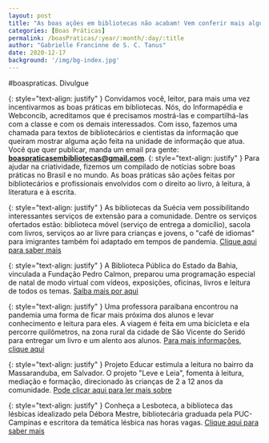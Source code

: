 ```yaml
---
layout: post
title: "As boas ações em bibliotecas não acabam! Vem conferir mais algumas"
categories: [Boas Práticas]
permalink: /boasPraticas/:year/:month/:day/:title
author: "Gabrielle Francinne de S. C. Tanus"
date: 2020-12-17
background: '/img/bg-index.jpg'
---
```

#boaspraticas. Divulgue

{: style="text-align: justify" }
Convidamos você, leitor, para mais uma vez incentivarmos as boas práticas em bibliotecas. Nós, do Informapédia e Webconcib, acreditamos que é precisamos mostrá-las e compartilhá-las com a classe e com os demais interessados. Com isso, fazemos uma chamada para textos de bibliotecários e cientistas da informação que queiram mostrar alguma ação feita na unidade de informação que atua. Você que quer publicar, manda um email pra gente: **boaspraticasembibliotecas@gmail.com**.
{: style="text-align: justify" }
Para ajudar na criatividade, fizemos um compilado de notícias sobre boas práticas no Brasil e no mundo. As boas práticas são ações feitas por bibliotecários e profissionais envolvidos com o direito ao livro, à leitura, à literatura e à escrita. 

{: style="text-align: justify" }
As bibliotecas da Suécia vem possibilitando interessantes serviços de extensão para a comunidade. Dentre os serviços ofertados estão: biblioteca móvel (serviço de entrega a domicílio), sacola com livros, serviços ao ar livre para crianças e jovens, o "café de idiomas" para imigrantes também foi adaptado em tempos de pandemia. [Clique aqui para saber mais](https://www.jardinlac.org/post/el-caso-bibliotecario-sueco-durante-la-pandemia)

{: style="text-align: justify" }
A Biblioteca Pública do Estado da Bahia, vinculada a Fundação Pedro Calmon, preparou uma programação especial de natal de modo virtual com vídeos, exposições, oficinas, livros e leitura de todos os temas. [Saiba mais por aqui](http://www.fpc.ba.gov.br/modules/conteudo/conteudo.php?conteudo=375&fbclid=IwAR128jVg8vcIHs-u8MZDIEBW8qI8OU9sFbWj6uPQzD9bPCc1tIzlJvbJLms)

{: style="text-align: justify" }
Uma professora paraibana encontrou na pandemia uma forma de ficar mais próxima dos alunos e levar conhecimento e leitura para eles. A viagem é feita em uma bicicleta e ela percorre quilômetros, na zona rural da cidade de São Vicente do Seridó para entregar um livro e um alento aos alunos. [Para mais informações, clique aqui](https://paraibaonline.com.br/2020/11/professora-cria-projeto-para-levar-leitura-a-alunos-da-zona-rural-na-pb/)

{: style="text-align: justify" }
Projeto Educar estimula a leitura no bairro da Massaranduba, em Salvador. O projeto "Leve e Leia",  fomenta à leitura, mediação e formação, direcionado às crianças de 2 a 12 anos da comunidade. [Pode clicar aqui para ler mais sobre](https://globoplay.globo.com/v/9041236/?utm_source=facebook&fbclid=IwAR0VvAdi8LNsiLr5t9iim9QIgNDb73T4dzYicuDe3NWYOhM0xem_bvuswMU)

{: style="text-align: justify" }
Conheça a Lesboteca, a biblioteca das lésbicas idealizado pela Débora Mestre, bibliotecária graduada pela PUC-Campinas e escritora da temática lésbica nas horas vagas. [Clique aqui para saber mais](https://lesboteca.com/)